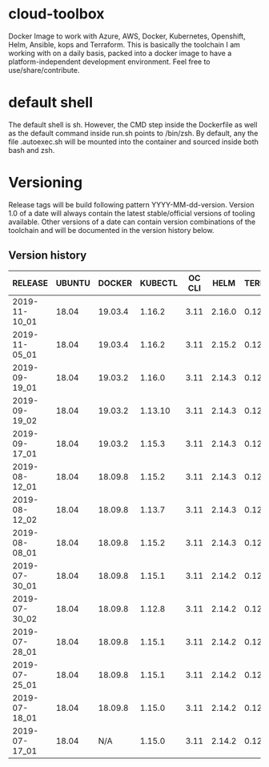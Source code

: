 # cloud-toolbox
Docker Image to work with Azure, AWS, Docker, Kubernetes, Openshift, Helm, Ansible, kops and Terraform.
This is basically the toolchain I am working with on a daily basis, packed into a docker image to have a 
platform-independent development environment.
Feel free to use/share/contribute.

# default shell
The default shell is sh.
However, the CMD step inside the Dockerfile as well as the default command inside run.sh points to /bin/zsh.
By default, any the file .autoexec.sh will be mounted into the container and sourced inside both bash and zsh.

# Versioning 
Release tags will be build following pattern YYYY-MM-dd-version.
Version 1.0 of a date will always contain the latest stable/official versions of tooling available.
Other versions of a date can contain version combinations of the toolchain and will be documented in the version history
below.

## Version history
| RELEASE       | UBUNTU | DOCKER   | KUBECTL  | OC CLI | HELM   | TERRAFORM | AWS CLI  | AZ CLI | KOPS   | ANSIBLE | JINJA2 | OPENSSH | TILLER_NAMESPACE |
|---------------|--------|----------|----------|--------|--------|-----------|----------|--------|--------|---------|--------|---------|------------------|
| 2019-11-10_01 | 18.04  | 19.03.4  | 1.16.2   | 3.11   | 2.16.0 | 0.12.13   | 1.16.278 | 2.0.76 | 1.14.1 | 2.9.0   | 2.10.3 | 8.1p1   | kubetools        |
| 2019-11-05_01 | 18.04  | 19.03.4  | 1.16.2   | 3.11   | 2.15.2 | 0.12.13   | 1.16.273 | 2.0.76 | 1.14.0 | 2.9.0   | 2.10.3 | 8.1p1   | kubetools        |
| 2019-09-19_01 | 18.04  | 19.03.2  | 1.16.0   | 3.11   | 2.14.3 | 0.12.9    | 1.16.239 | 2.0.73 | 1.13.0 | 2.8.5   | 2.10.1 | 8.0p1   | kubetools        |
| 2019-09-19_02 | 18.04  | 19.03.2  | 1.13.10  | 3.11   | 2.14.3 | 0.12.9    | 1.16.239 | 2.0.73 | 1.13.0 | 2.8.5   | 2.10.1 | 8.0p1   | kubetools        |
| 2019-09-17_01 | 18.04  | 19.03.2  | 1.15.3   | 3.11   | 2.14.3 | 0.12.8    | 1.16.239 | 2.0.73 | 1.13.0 | 2.8.5   | 2.10.1 | 8.0p1   | kubetools        |
| 2019-08-12_01 | 18.04  | 18.09.8  | 1.15.2   | 3.11   | 2.14.3 | 0.12.6    | 1.16.198 | 2.0.70 | 1.13.0 | 2.8.3   | 2.10.1 | 8.0p1   | kubetools        |
| 2019-08-12_02 | 18.04  | 18.09.8  | 1.13.7   | 3.11   | 2.14.3 | 0.12.6    | 1.16.198 | 2.0.70 | 1.13.0 | 2.8.3   | 2.10.1 | 8.0p1   | kubetools        |
| 2019-08-08_01 | 18.04  | 18.09.8  | 1.15.2   | 3.11   | 2.14.3 | 0.12.6    | 1.16.198 | 2.0.70 | 1.13.0 | 2.8.3   | 2.10.1 | 8.0p1   | kubetools        |
| 2019-07-30_01 | 18.04  | 18.09.8  | 1.15.1   | 3.11   | 2.14.2 | 0.12.5    | 1.16.198 | 2.0.69 | 1.12.2 | 2.8.2   | 2.10   | 8.0p1   | kubetools        |
| 2019-07-30_02 | 18.04  | 18.09.8  | 1.12.8   | 3.11   | 2.14.2 | 0.12.5    | 1.16.198 | 2.0.69 | 1.12.2 | 2.8.2   | 2.10   | 8.0p1   | kubetools        |
| 2019-07-28_01 | 18.04  | 18.09.8  | 1.15.1   | 3.11   | 2.14.2 | 0.12.5    | 1.16.198 | 2.0.69 | 1.12.2 | 2.8.2   | 2.10   | 8.0p1   | kubetools        |
| 2019-07-25_01 | 18.04  | 18.09.8  | 1.15.1   | 3.11   | 2.14.2 | 0.12.4    | 1.16.198 | 2.0.69 | N/A    | 2.8.2   | 2.10   | 8.0p1   | kubetools        |
| 2019-07-18_01 | 18.04  | 18.09.8  | 1.15.0   | 3.11   | 2.14.2 | 0.12.4    | 1.16.198 | 2.0.69 | N/A    | 2.8.2   | 2.10   | 8.0p1   | kubetools        |
| 2019-07-17_01 | 18.04  | N/A      | 1.15.0   | 3.11   | 2.14.2 | 0.12.4    | 1.16.198 | 2.0.69 | N/A    | 2.8.2   | 2.10   | 8.0p1   | kubetools        |
